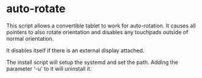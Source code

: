 # auto-rotate

This script allows a convertible tablet to work
for auto-rotation. It causes all pointers to also
rotate orientation and disables any touchpads outside
of normal orientation.

It disables itself if there is an external display 
attached.

The install script will setup the systemd and
set the path. Adding the parameter '-u' to it will uninstall it.
